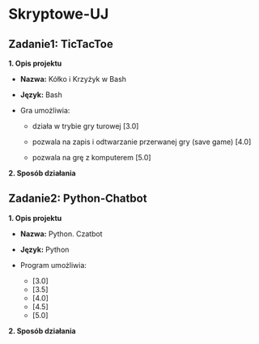 # Skryptowe-UJ

## Zadanie1: TicTacToe
  

**1. Opis projektu**
* **Nazwa:** Kółko i Krzyżyk w Bash
* **Język:** Bash
* Gra umożliwia:

    * działa w trybie gry turowej [3.0] 

    * pozwala na zapis i odtwarzanie przerwanej gry (save game) [4.0]

    * pozwala na grę z komputerem [5.0]

**2. Sposób działania**

## Zadanie2: Python-Chatbot
  

**1. Opis projektu**
* **Nazwa:** Python. Czatbot
* **Język:** Python
* Program umożliwia:

    * [3.0] 
    * [3.5]
    * [4.0]
    * [4.5]
    * [5.0]

**2. Sposób działania**